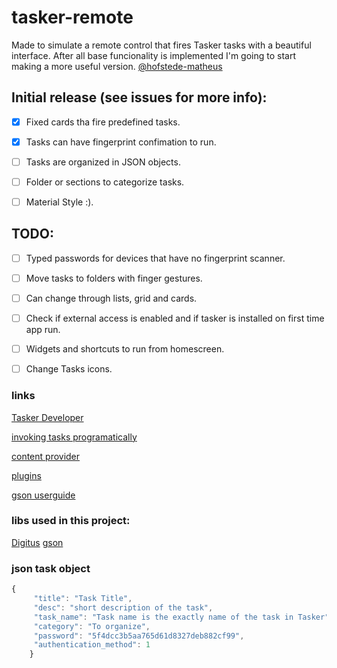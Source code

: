 # tasker-remote
Made to simulate a remote control that fires Tasker tasks with a beautiful interface.
After all base funcionality is implemented I'm going to start making a more useful version.
[@hofstede-matheus](https://github.com/hofstede-matheus)


## Initial release (see issues for more info):
- [x] Fixed cards tha fire predefined tasks.
- [x] Tasks can have fingerprint confimation to run.
- [ ] Tasks are organized in JSON objects.
- [ ] Folder or sections to categorize tasks.
- [ ] Material Style :).




## TODO:
- [ ] Typed passwords for devices that have no fingerprint scanner.
- [ ] Move tasks to folders with finger gestures.
- [ ] Can change through lists, grid and cards.
- [ ] Check if external access is enabled and if tasker is installed on first time app run.
- [ ] Widgets and shortcuts to run from homescreen.
- [ ] Change Tasks icons.


### links
[Tasker Developer](http://tasker.dinglisch.net/developers.html)

[invoking tasks programatically](http://tasker.dinglisch.net/invoketasks.html)

[content provider](http://tasker.dinglisch.net/contentprovider.html)

[plugins](http://tasker.dinglisch.net/plugins.html)

[gson userguide](https://github.com/google/gson/blob/master/UserGuide.md)

### libs used in this project:
[Digitus](https://github.com/afollestad/digitus)
[gson](https://github.com/google/gson)




### json task object
```javascript
{
     "title": "Task Title",
     "desc": "short description of the task",
     "task_name": "Task name is the exactly name of the task in Tasker",
     "category": "To organize",
     "password": "5f4dcc3b5aa765d61d8327deb882cf99",
     "authentication_method": 1
    }
```

